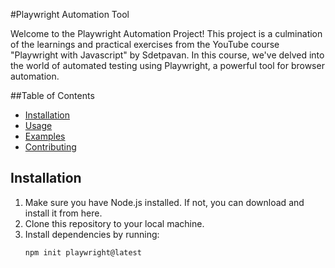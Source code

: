 #Playwright Automation Tool

Welcome to the Playwright Automation Project! 
This project is a culmination of the learnings and practical exercises from the YouTube course "Playwright with Javascript" by Sdetpavan. In this course, we've delved into the world of automated testing using Playwright, a powerful tool for browser automation.

##Table of Contents
- [Installation](#Installation)
- [Usage](#Usage)
- [Examples](#Examples)
- [Contributing](#Contributing)

## Installation
1. Make sure you have Node.js installed. If not, you can download and install it from here.
2. Clone this repository to your local machine.
3. Install dependencies by running:
    ```bash
    npm init playwright@latest
    ```
